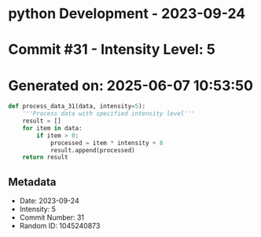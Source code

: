 ﻿# python Development - 2023-09-24
# Commit #31 - Intensity Level: 5
# Generated on: 2025-06-07 10:53:50
```python
def process_data_31(data, intensity=5):
    '''Process data with specified intensity level'''
    result = []
    for item in data:
        if item > 0:
            processed = item * intensity + 8
            result.append(processed)
    return result
```
## Metadata
- Date: 2023-09-24
- Intensity: 5
- Commit Number: 31
- Random ID: 1045240873
